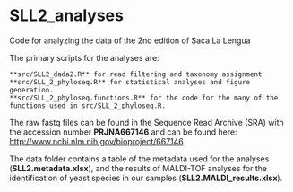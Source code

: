 # SLL2_analyses
Code for analyzing the data of the 2nd edition of Saca La Lengua 

The primary scripts for the analyses are:

    **src/SLL2_dada2.R** for read filtering and taxonomy assignment
    **src/SLL_2_phyloseq.R** for statistical analyses and figure generation.
    **src/SLL_2_phyloseq.functions.R** for the code for the many of the functions used in src/SLL_2_phyloseq.R.

The raw fastq files can be found in the Sequence Read Archive (SRA) with the accession number **PRJNA667146** and can be found here: http://www.ncbi.nlm.nih.gov/bioproject/667146.

The data folder contains a table of the metadata used for the analyses (**SLL2.metadata.xlsx**), and the results of MALDI-TOF analyses for the identification of yeast species in our samples (**SLL2.MALDI_results.xlsx**).
